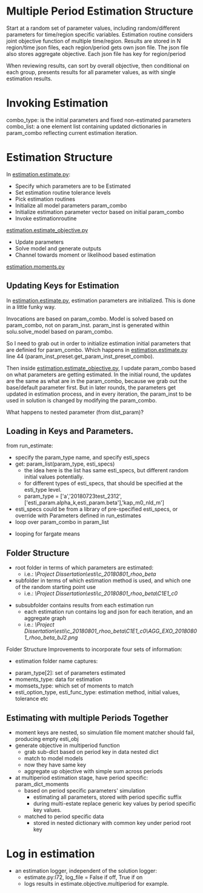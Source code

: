 
# Multiple Period Estimation Structure

Start at a random set of parameter values, including random/different parameters for time/region
specific variables. Estimation routine considers joint objective function of multiple time/region.
Results are stored in N region/time json files, each region/period gets own json file.
The json file also stores aggregate objective. Each json file has key for region/period

When reviewing results, can sort by overall objective, then conditional on each group,
presents results for all parameter values, as with single estimation results.



# Invoking Estimation

combo_type: is the initial parameters and fixed non-estimated parameters
combo_list: a one element list containing updated dictionaries in param_combo
reflecting current estimation iteration.

# Estimation Structure

In [estimation.estimate.py](/estimation/estimate.py):
- Specify which parameters are to be Estimated
- Set estimation routine tolerance levels
- Pick estimation routines
- Initialize all model parameters param_combo
- Initialize estimation parameter vector based on initial param_combo
- Invoke estimationroutine

[estimation.estimate_objective.py](/estimation/estimate_objective.py)
- Update parameters
- Solve model and generate outputs
- Channel towards moment or likelihood based estimation

[estimation.moments.py](/estimation/moments.py)

## Updating Keys for Estimation

In [estimation.estimate.py](/estimation/estimate.py), estimation parameters are
initialized. This is done in a little funky way.

Invocations are based on param_combo. Model is solved based on param_combo, not on
param_inst. param_inst is generated within solu.solve_model based on param_combo.

So I need to grab out in order to initialize estimation initial parameters that are
definied for param_combo. Which happens in [estimation.estimate.py](/estimation/estimate.py)
line 44 (param_inst_preset.get_param_inst_preset_combo).

Then inside [estimation.estimate_objective.py](/estimation/estimate_objective.py), I
update param_combo based on what parameters are getting estimated. In the initial round, the
updates are the same as what are in the param_combo, because we grab out the base/default
parameter first. But in later rounds, the parameters get updated in estimation process,
and in every iteration, the param_inst to be used in solution is changed by modifying the
param_combo.

What happens to nested parameter (from dist_param)?

## Loading in Keys and Parameters.

from run_estimate:
  - specify the param_type name, and specify esti_specs
  - get: param_list(param_type, esti_specs)
    + the idea here is the list has same esti_specs, but different random initial values
    potentially.
    + for different types of esti_specs, that should be specified at the esti_type level.
    + param_type = ['a','20180723test_2312',['esti_param.alpha_k,esti_param.beta'],'kap_m0_nld_m']
  - esti_specs could be from a library of pre-specified esti_specs, or override with Parameters defined in run_estimates
  - loop over param_combo in param_list
+ looping for fargate means

## Folder Structure

- root folder in terms of which parameters are estimated:
  + i.e.: *\Project Dissertation\esti\c_20180801_rhoo_beta*
- subfolder in terms of which estimation method is used, and which one of the random starting point use
  + i.e.: *\Project Dissertation\esti\c_20180801_rhoo_beta\C1E1_c0*
+ subsubfolder contains results from each estimation run
  - each estimation run contains log and json for each iteration, and an aggregate graph
  + i.e.: *\Project Dissertation\esti\c_20180801_rhoo_beta\C1E1_c0\AGG_EXO_20180801_rhoo_beta_bJ2.png*

Folder Structure Improvements to incorporate four sets of information:  
+ estimation folder name captures:
- param_type[2]: set of parameters estimated
- moments_type: data for estimation
- momsets_type: which set of moments to match
- esti_option_type, esti_func_type: estimation method, initial values, tolerance etc


## Estimating with multiple Periods Together

- moment keys are nested, so simulation file moment matcher should fail, producing empty esti_obj
- generate objective in multiperiod function
  + grab sub-dict based on period key in data nested dict
  + match to model models
  + now they have same key
  + aggregate up objective with simple sum across periods
- at multiperiod estimation stage, have period specific: param_dict_moments
  + based on period specific parameters' simulation
    + estimating all parameters, stored with period specific suffix
    + during multi-estate replace generic key values by period specific key values.
  + matched to period specific data
    - stored in nested dictionary with common key under period root key

# Log in estimation

- an estimation logger, independent of the solution logger:
  + estimate.py:l72, log_file = False if off, True if on
  + logs results in estimate.objective.multiperiod for example.

